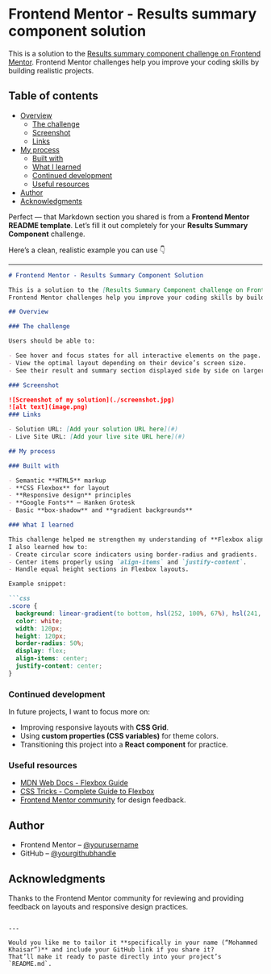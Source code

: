 # Frontend Mentor - Results summary component solution

This is a solution to the [Results summary component challenge on Frontend Mentor](https://www.frontendmentor.io/challenges/results-summary-component-CE_K6s0maV). Frontend Mentor challenges help you improve your coding skills by building realistic projects. 

## Table of contents

- [Overview](#overview)
  - [The challenge](#the-challenge)
  - [Screenshot](#screenshot)
  - [Links](#links)
- [My process](#my-process)
  - [Built with](#built-with)
  - [What I learned](#what-i-learned)
  - [Continued development](#continued-development)
  - [Useful resources](#useful-resources)
- [Author](#author)
- [Acknowledgments](#acknowledgments)

Perfect — that Markdown section you shared is from a **Frontend Mentor README template**. Let’s fill it out completely for your **Results Summary Component** challenge.

Here’s a clean, realistic example you can use 👇

---

````markdown
# Frontend Mentor - Results Summary Component Solution

This is a solution to the [Results Summary Component challenge on Frontend Mentor](https://www.frontendmentor.io/challenges/results-summary-component-CE_K6s0maV).  
Frontend Mentor challenges help you improve your coding skills by building realistic projects.

## Overview

### The challenge

Users should be able to:

- See hover and focus states for all interactive elements on the page.
- View the optimal layout depending on their device’s screen size.
- See their result and summary section displayed side by side on larger screens and stacked on smaller screens.

### Screenshot

![Screenshot of my solution](./screenshot.jpg)
![alt text](image.png)
### Links

- Solution URL: [Add your solution URL here](#)
- Live Site URL: [Add your live site URL here](#)

## My process

### Built with

- Semantic **HTML5** markup  
- **CSS Flexbox** for layout  
- **Responsive design** principles  
- **Google Fonts** – Hanken Grotesk  
- Basic **box-shadow** and **gradient backgrounds**

### What I learned

This challenge helped me strengthen my understanding of **Flexbox alignment** and **responsive card layouts**.  
I also learned how to:
- Create circular score indicators using border-radius and gradients.
- Center items properly using `align-items` and `justify-content`.
- Handle equal height sections in Flexbox layouts.

Example snippet:

```css
.score {
  background: linear-gradient(to bottom, hsl(252, 100%, 67%), hsl(241, 81%, 54%));
  color: white;
  width: 120px;
  height: 120px;
  border-radius: 50%;
  display: flex;
  align-items: center;
  justify-content: center;
}
````

### Continued development

In future projects, I want to focus more on:

* Improving responsive layouts with **CSS Grid**.
* Using **custom properties (CSS variables)** for theme colors.
* Transitioning this project into a **React component** for practice.

### Useful resources

* [MDN Web Docs - Flexbox Guide](https://developer.mozilla.org/en-US/docs/Learn/CSS/CSS_layout/Flexbox)
* [CSS Tricks - Complete Guide to Flexbox](https://css-tricks.com/snippets/css/a-guide-to-flexbox/)
* [Frontend Mentor community](https://www.frontendmentor.io/community) for design feedback.

## Author

* Frontend Mentor – [@yourusername](https://www.frontendmentor.io/profile/yourusername)
* GitHub – [@yourgithubhandle](https://github.com/yourgithubhandle)

## Acknowledgments

Thanks to the Frontend Mentor community for reviewing and providing feedback on layouts and responsive design practices.

```

---

Would you like me to tailor it **specifically in your name (“Mohammed Khaisar”)** and include your GitHub link if you share it?  
That’ll make it ready to paste directly into your project’s `README.md`.
```

